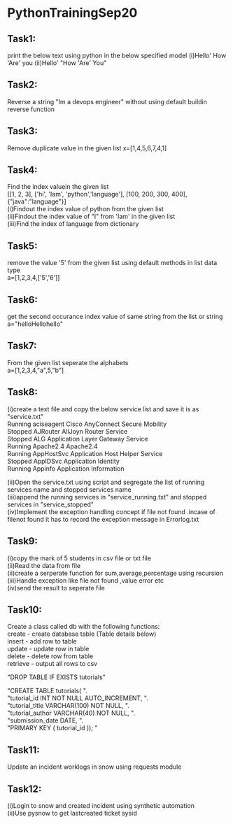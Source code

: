 # PythonTrainingSep20
## Task1:
print the below text using python in the below specified model
(i)Hello' How 'Are' you
(ii)Hello' "How 'Are' You"

## Task2:
Reverse a string "Im a devops engineer" without using default buildin reverse function 

## Task3:
Remove duplicate value in the given list x=[1,4,5,6,7,4,1] 

## Task4:
Find the index valuein the given list  
[[1, 2, 3], ['hi', 'Iam', 'python','language'], [100, 200, 300, 400],{"java":"language"}]  
(i)Findout the index value of python from the given list  
(ii)Findout the index value of "I" from 'Iam' in the given list  
(iii)Find the index of language from dictionary   

## Task5:
remove the value '5' from the given list using default methods in list data type  
a=[1,2,3,4,['5','6']]

## Task6:
get the second occurance index value of same string from the list or string   
a="helloHellohello"

## Task7:
From the given list seperate the alphabets   
a=[1,2,3,4,"a",5,"b"]
 
## Task8:
 (i)create a  text file and copy the below service list and save it is as "service.txt"  
    Running  aciseagent         Cisco AnyConnect Secure Mobility  
    Stopped  AJRouter           AllJoyn Router Service                  
    Stopped  ALG                Application Layer Gateway Service       
    Running  Apache2.4          Apache2.4                               
    Running  AppHostSvc         Application Host Helper Service         
    Stopped  AppIDSvc           Application Identity                    
    Running  Appinfo             Application Information   
    
 (ii)Open the service.txt using script and segregate the list of running services name and stopped services name   
 (iii)append the running services in "service_running.txt" and stopped services in "service_stopped"  
 (iv)Implement the exception handling concept if file not found .incase of filenot found it has to record the exception message in Errorlog.txt  

## Task9:
(i)copy the mark of 5 students in csv file or txt file  
(ii)Read the data from file  
(ii)create a serperate function for sum,average,percentage using recursion  
(iii)Handle exception like file not found ,value error etc  
(iv)send the result to  seperate file  

## Task10:
Create a class called db with the following functions:  
create - create database table (Table details below)  
insert - add row to table  
update - update row in table  
delete - delete row from table  
retrieve - output all rows to csv  

"DROP TABLE IF EXISTS tutorials"  

"CREATE TABLE tutorials( ".  
"tutorial_id INT NOT NULL AUTO_INCREMENT, ".  
"tutorial_title VARCHAR(100) NOT NULL, ".  
"tutorial_author VARCHAR(40) NOT NULL, ".  
"submission_date DATE, ".  
"PRIMARY KEY ( tutorial_id )); "  

## Task11:
Update an incident worklogs in snow using requests module

## Task12:
(i)Login to snow and created incident using synthetic automation  
(ii)Use pysnow to get lastcreated ticket sysid
